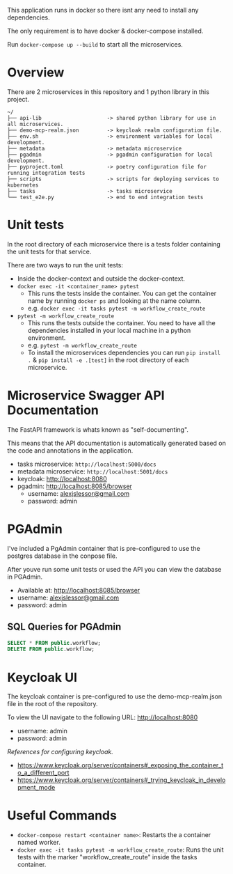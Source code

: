 This application runs in docker so there isnt any need to install any dependencies.

The only requirement is to have docker & docker-compose installed.

Run `docker-compose up --build` to start all the microservices.

# Overview

There are 2 microservices in this repository and 1 python library in this project.
```
~/
├── api-lib                     -> shared python library for use in all microservices.
├── demo-mcp-realm.json         -> keycloak realm configuration file.
├── env.sh                      -> environment variables for local development.
├── metadata                    -> metadata microservice
├── pgadmin                     -> pgadmin configuration for local development.
├── pyproject.toml              -> poetry configuration file for running integration tests
├── scripts                     -> scripts for deploying services to kubernetes
├── tasks                       -> tasks microservice
└── test_e2e.py                 -> end to end integration tests
```
# Unit tests
In the root directory of each microservice there is a tests folder containing the  unit tests for that service.

There are two ways to run the unit tests:
- Inside the docker-context and outside the docker-context.
- `docker exec -it <container_name> pytest`
  - This runs the tests inside the container. You can get the container name by running `docker ps` and looking at the name column.
  - e.g. `docker exec -it tasks pytest -m workflow_create_route`
- `pytest -m workflow_create_route`
  - This runs the tests outside the container. You need to have all the dependencies installed in your local machine in a python environment.
  - e.g. `pytest -m workflow_create_route`
  - To install the microservices dependencies you can run `pip install .` & `pip install -e .[test]` in the root directory of each microservice.


# Microservice Swagger API Documentation
The FastAPI framework is whats known as "self-documenting".

This means that the API documentation is automatically generated based on the code and annotations in the application.
- tasks microservice: `http://localhost:5000/docs`
- metadata microservice: `http://localhost:5001/docs`
- keycloak: [http://localhost:8080](http://localhost:8080)
- pgadmin: [http://localhost:8085/browser](http://localhost:8085/browser)
  - username: alexjslessor@gmail.com
  - password: admin

# PGAdmin
I've included a PgAdmin container that is pre-configured to use the postgres database in the conpose file.

After youve run some unit tests or used the API you can view the database in PGAdmin.
- Available at: [http://localhost:8085/browser](http://localhost:8085/browser)
- username: alexjslessor@gmail.com
- password: admin


## SQL Queries for PGAdmin
```sql
SELECT * FROM public.workflow;
DELETE FROM public.workflow;
```

# Keycloak UI
The keycloak container is pre-configured to use the demo-mcp-realm.json file in the root of the repository.

To view the UI navigate to the following URL: [http://localhost:8080](http://localhost:8080)

- username: admin
- password: admin

*References for configuring keycloak.*
- https://www.keycloak.org/server/containers#_exposing_the_container_to_a_different_port
- https://www.keycloak.org/server/containers#_trying_keycloak_in_development_mode


# Useful Commands
- `docker-compose restart <container name>`: Restarts the a container named worker.
- `docker exec -it tasks pytest -m workflow_create_route`: Runs the unit tests with the marker "workflow_create_route" inside the tasks container.